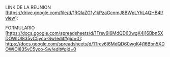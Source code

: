 LINK DE LA REUNION
[https://drive.google.com/file/d/1RQIaZG1y1kPzaGcnmJ8BWpLYhL4QHB4I/view]: 

FORMULARIO
[https://docs.google.com/spreadsheets/d/1Trev6I6MdQD60wgK4j16Bbn5XDOWIOl835vC5yco-Sw/edit#gid=0]: https://docs.google.com/spreadsheets/d/1Trev6I6MdQD60wgK4j16Bbn5XDOWIOl835vC5yco-Sw/edit#gid=0


